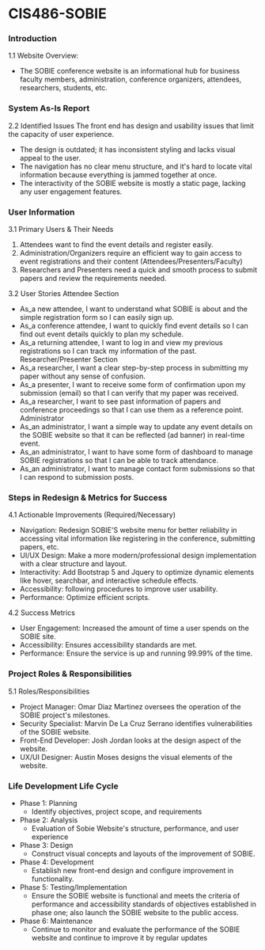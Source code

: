 # CIS486-SOBIE

### Introduction
1.1 Website Overview: 
- The SOBIE conference website is an informational hub for business faculty members, administration, conference organizers, attendees, researchers, students, etc. 

### System As-Is Report
2.2 Identified Issues
The front end has design and usability issues that limit the capacity of user experience.
- The design is outdated; it has inconsistent styling and lacks visual appeal to the user.
- The navigation has no clear menu structure, and it's hard to locate vital information because everything is jammed together at once. 
- The interactivity of the SOBIE website is mostly a static page, lacking any user engagement features.

### User Information
3.1 Primary Users & Their Needs
  1. Attendees want to find the event details and register easily.
  2. Administration/Organizers require an efficient way to gain access to event registrations and their content (Attendees/Presenters/Faculty)
  3. Researchers and Presenters need a quick and smooth process to submit papers and review the requirements needed. 

3.2 User Stories
Attendee Section
- As_a new attendee, I want to understand what SOBIE is about and the simple registration form so I can easily sign up.
- As_a conference attendee, I want to quickly find event details so I can find out event details quickly to plan my schedule.
- As_a returning attendee, I want to log in and view my previous registrations so I can track my information of the past.
Researcher/Presenter Section
- As_a researcher, I want a clear step-by-step process in submitting my paper without any sense of confusion.
- As_a presenter, I want to receive some form of confirmation upon my submission (email) so that I can verify that my paper was received.
- As_a researcher, I want to see past information of papers and conference proceedings so that I can use them as a reference point. 
Administrator
- As_an administrator, I want a simple way to update any event details on the SOBIE website so that it can be reflected (ad banner) in real-time event.
- As_an administrator, I want to have some form of dashboard to manage SOBIE registrations so that I can be able to track attendance.
- As_an administrator, I want to manage contact form submissions so that I can respond to submission posts. 

### Steps in Redesign & Metrics for Success 
4.1 Actionable Improvements (Required/Necessary)
- Navigation: Redesign SOBIE'S website menu for better reliability in accessing vital information like registering in the conference, submitting papers, etc. 
- UI/UX Design: Make a more modern/professional design implementation with a clear structure and layout.
- Interactivity: Add Bootstrap 5 and Jquery to optimize dynamic elements like hover, searchbar, and interactive schedule effects. 
- Accessibility: following procedures to improve user usability.
- Performance: Optimize efficient scripts.

4.2  Success Metrics
- User Engagement: Increased the amount of time a user spends on the SOBIE site.
- Accessibility: Ensures accessibility standards are met.
- Performance: Ensure the service is up and running 99.99% of the time. 

### Project Roles & Responsibilities
5.1 Roles/Responsibilities
- Project Manager: Omar Diaz Martinez oversees the operation of the SOBIE project's milestones. 
- Security Specialist: Marvin De La Cruz Serrano identifies vulnerabilities of the SOBIE website.
- Front-End Developer: Josh Jordan looks at the design aspect of the website. 
- UX/UI Designer: Austin Moses designs the visual elements of the website. 
### Life Development Life Cycle 
- Phase 1: Planning
  - Identify objectives, project scope, and requirements
- Phase 2: Analysis
  - Evaluation of Sobie Website's structure, performance, and user experience
- Phase 3: Design
  - Construct visual concepts and layouts of the improvement of SOBIE. 
- Phase 4: Development
  - Establish new front-end design and configure improvement in functionality. 
- Phase 5: Testing/Implementation
  - Ensure the SOBIE website is functional and meets the criteria of performance and accessibility standards of objectives established in phase one; also launch the SOBIE website to the public access. 
- Phase 6: Maintenance
  - Continue to monitor and evaluate the performance of the SOBIE website and continue to improve it by regular updates

